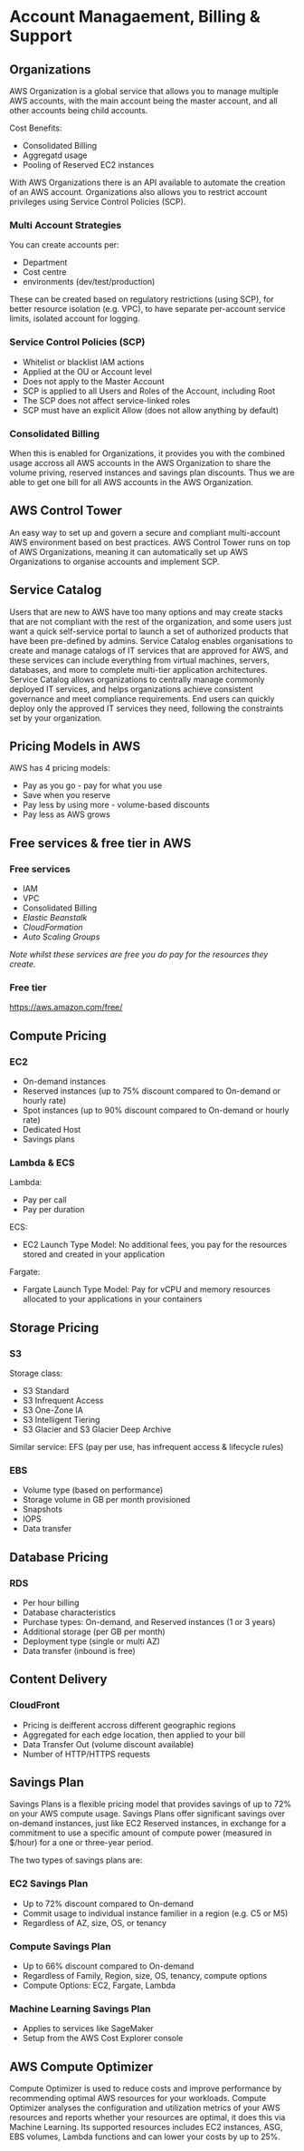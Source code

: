 # Account Managaement, Billing & Support

## Organizations
AWS Organization is a global service that allows you to manage multiple AWS accounts, with the main account being the master account, and all other accounts being child accounts.

Cost Benefits:
- Consolidated Billing
- Aggregatd usage
- Pooling of Reserved EC2 instances

With AWS Organizations there is an API available to automate the creation of an AWS account. Organizations also allows you to restrict account privileges using Service Control Policies (SCP).
### Multi Account Strategies
You can create accounts per:
- Department
- Cost centre
- environments (dev/test/production)

These can be created based on regulatory restrictions (using SCP), for better resource isolation (e.g. VPC), to have separate per-account service limits, isolated account for logging.

### Service Control Policies (SCP)
- Whitelist or blacklist IAM actions
- Applied at the OU or Account level
- Does not apply to the Master Account
- SCP is applied to all Users and Roles of the Account, including Root
- The SCP does not affect service-linked roles
- SCP must have an explicit Allow (does not allow anything by default)

### Consolidated Billing
When this is enabled for Organizations, it provides you with the combined usage accross all AWS accounts in the AWS Organization to share the volume priving, reserved instances and savings plan discounts. Thus we are able to get one bill for all AWS accounts in the AWS Organization.

## AWS Control Tower
An easy way to set up and govern a secure and compliant multi-account AWS environment based on best practices. AWS Control Tower runs on top of AWS Organizations, meaning it can automatically set up AWS Organizations to organise accounts and implement SCP.

## Service Catalog
Users that are new to AWS have too many options and may create stacks that are not compliant with the rest of the organization, and some users just want a quick self-service portal to launch a set of authorized products that have been pre-defined by admins. Service Catalog enables organisations to create and manage catalogs of IT services that are approved for AWS, and these services can include everything from virtual machines, servers, databases, and more to complete multi-tier application architectures. Service Catalog allows organizations to centrally manage commonly deployed IT services, and helps organizations achieve consistent governance and meet compliance requirements. End users can quickly deploy only the approved IT services they need, following the constraints set by your organization.

## Pricing Models in AWS
AWS has 4 pricing models:
- Pay as you go - pay for what you use
- Save when you reserve
- Pay less by using more - volume-based discounts
- Pay less as AWS grows
## Free services & free tier in AWS
### Free services
- IAM
- VPC
- Consolidated Billing
- _Elastic Beanstalk_
- _CloudFormation_
- _Auto Scaling Groups_

_Note whilst these services are free you do pay for the resources they create._
### Free tier
https://aws.amazon.com/free/

## Compute Pricing
### EC2
- On-demand instances
- Reserved instances (up to 75% discount compared to On-demand or hourly rate)
- Spot instances (up to 90% discount compared to On-demand or hourly rate)
- Dedicated Host
- Savings plans
### Lambda & ECS
Lambda:
- Pay per call
- Pay per duration

ECS:
- EC2 Launch Type Model: No additional fees, you pay for the resources stored and created in your application

Fargate:
- Fargate Launch Type Model: Pay for vCPU and memory resources allocated to your applications in your containers

## Storage Pricing
### S3
Storage class:
- S3 Standard
- S3 Infrequent Access
- S3 One-Zone IA
- S3 Intelligent Tiering
- S3 Glacier and S3 Glacier Deep Archive

Similar service: EFS (pay per use, has infrequent access & lifecycle rules)

### EBS
- Volume type (based on performance)
- Storage volume in GB per month provisioned
- Snapshots
- IOPS
- Data transfer

## Database Pricing
### RDS
- Per hour billing
- Database characteristics
- Purchase types: On-demand, and Reserved instances (1 or 3 years)
- Additional storage (per GB per month)
- Deployment type (single or multi AZ)
- Data transfer (inbound is free)

## Content Delivery
### CloudFront
- Pricing is deifferent accross different geographic regions
- Aggregated for each edge location, then applied to your bill
- Data Transfer Out (volume discount available)
- Number of HTTP/HTTPS requests

## Savings Plan
Savings Plans is a flexible pricing model that provides savings of up to 72% on your AWS compute usage. Savings Plans offer significant savings over on-demand instances, just like EC2 Reserved instances, in exchange for a commitment to use a specific amount of compute power (measured in $/hour) for a one or three-year period.

The two types of savings plans are:

### EC2 Savings Plan
- Up to 72% discount compared to On-demand
- Commit usage to individual instance familier in a region (e.g. C5 or M5)
- Regardless of AZ, size, OS, or tenancy
### Compute Savings Plan
- Up to 66% discount compared to On-demand
- Regardless of Family, Region, size, OS, tenancy, compute options
- Compute Options: EC2, Fargate, Lambda
### Machine Learning Savings Plan
- Applies to services like SageMaker
- Setup from the AWS Cost Explorer console

## AWS Compute Optimizer
Compute Optimizer is used to reduce costs and improve performance by recommending optimal AWS resources for your workloads. Compute Optimizer analyses the configuration and utilization metrics of your AWS resources and reports whether your resources are optimal, it does this via Machine Learning. Its supported resources includes EC2 instances, ASG, EBS volumes, Lambda functions and can lower your costs by up to 25%.